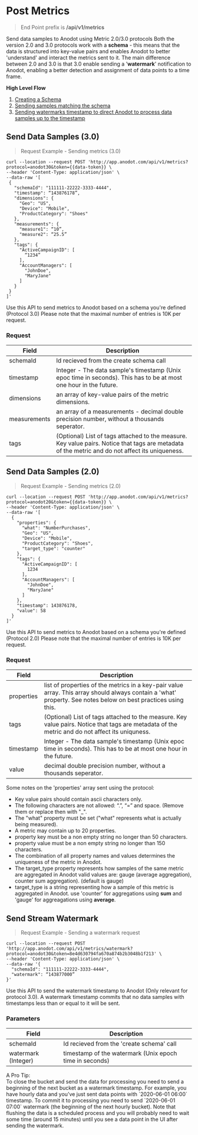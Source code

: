 # Post Metrics

> End Point prefix is **/api/v1/metrics**

Send data samples to Anodot using Metric 2.0/3.0 protocols
Both the version 2.0 and 3.0 protocols work with a **schema** - this means that the data is structured into key-value pairs and enables Anodot to better 'understand' and interact the metrics sent to it. 
The main difference between 2.0 and 3.0 is that 3.0 enable sending a '**watermark**' notification to Anodot, enabling a better detection and assignment of data points to a time frame.

**High Level Flow**

1. [Creating a Schema](#schema)
2. [Sending samples matching the schema](#send-data-samples)
3. [Sending watermarks timestamp to direct Anodot to process data samples up to the timestamp](#send-stream-watermark)


## Send Data Samples (3.0)

> Request Example - Sending metrics (3.0)

```shell
curl --location --request POST 'http://app.anodot.com/api/v1/metrics?protocol=anodot30&token={{data-token}} \
--header 'Content-Type: application/json' \
--data-raw '[
 {
   "schemaId": "111111-22222-3333-4444",
   "timestamp": “143876178”,
   "dimensions": {
     "Geo": "US",
     "Device": "Mobile",
     "ProductCategory": "Shoes"
   },
   "measurements": {
     "measure1": “10”,
     "measure2": “25.5”
   },
   "tags": {
     "ActiveCampaignID": [
       “1234”
     ],
     "AccountManagers": [
       "JohnDoe",
       "MaryJane"
     ]
   }
 }
]'
```

Use this API to send metrics to Anodot based on a schema you're defined (Protocol 3.0)
Please note that the maximal number of entries is 10K per request. 

### Request

Field | Description
------|------------
schemaId | Id recieved from the create schema call
timestamp | Integer - The data sample's timestamp (Unix epoc time in seconds). This has to be at most one hour in the future. 
dimensions | an array of key-value pairs of the metric dimensions.
measurements | an array of a measurements - decimal double precision number, without a thousands seperator. 
tags | (Optional) List of tags attached to the measure. Key value pairs. Notice that tags are metadata of the metric and do not affect its uniqueness.

## Send Data Samples (2.0)

> Request Example - Sending metrics (2.0)

```shell
curl --location --request POST 'http://app.anodot.com/api/v1/metrics?protocol=anodot20&token={{data-token}} \
--header 'Content-Type: application/json' \
--data-raw '[
  {
    "properties": {
      "what": "NumberPurchases",
      "Geo": "US",
      "Device": "Mobile",
      "ProductCategory": "Shoes",
      "target_type": "counter"
    },
    "tags": {
      "ActiveCampaignID": [
        1234
      ],
      "AccountManagers": [
        "JohnDoe",
        "MaryJane"
      ]
    },
    "timestamp": 143876178,
    "value": 58
  }
]'
```

Use this API to send metrics to Anodot based on a schema you're defined (Protocol 2.0)
Please note that the maximal number of entries is 10K per request. 

### Request

Field | Description
------|------------
properties | list of properties of the metrics in a key-pair value array. This array should always contain a 'what' property. See notes below on best practices using this. 
tags | (Optional) List of tags attached to the measure. Key value pairs. Notice that tags are metadata of the metric and do not affect its uniquness.
timestamp | Integer - The data sample's timestamp (Unix epoc time in seconds). This has to be at most one hour in the future. 
value | decimal double precision number, without a thousands seperator. 

Some notes on the 'properties' array sent using the protocol:
* Key value pairs should contain ascii characters only.
* The following characters are not allowed: “.”, “=” and space. (Remove them or replace then with "_".
* The "what" property must be set ("what" represents what is actually being measured).
* A metric may contain up to 20 properties.
* property key must be a non empty string no longer than 50 characters.
* property value must be a non empty string no longer than 150 characters.
* The combination of all property names and values determines the uniqueness of the metric in Anodot.
* The target_type property represents how samples of the same metric are aggregated in Anodot valid values are:
gauge (average aggregation), counter sum aggregation). (default is gauge)
* target_type is a string representing how a sample of this metric is aggregated in Anodot. use 'counter' for aggregations using **sum** and 'gauge' for aggreagations using **average**. 

## Send Stream Watermark

> Request Example - Sending a watermark request

```shell
curl --location --request POST 'http://app.anodot.com/api/v1/metrics/watermark?protocol=anodot30&token=8e4d630794fa670a874b2b3048b1f213' \
--header 'Content-Type: application/json' \
--data-raw '{
  "schemaId": "111111-22222-3333-4444",
  "watermark": “143877000”
}'
```

Use this API to send the watermark timestamp to Anodot (Only relevant for protocol 3.0). A watermark timestamp commits that no data samples with timestamps less than or equal to it will be sent.

### Parameters

Field | Description
------|------------
schemaId | Id recieved from the 'create schema' call
watermark (Integer) | timestamp of the watermark (Unix epoch time in seconds)

<aside class="success">
A Pro Tip:</br>
To close the bucket and send the data for processing you need to send a beginning of the next bucket as a watermark timestamp. For example, you have hourly data and you’ve just sent data points with `2020-06-01 06:00` timestamp. To commit it to processing you need to send `2020-06-01 07:00` watermark (the beginning of the next hourly bucket). Note that flushing the data is a scheduled process and you will probably need to wait some time (around 15 minutes) until you see a data point in the UI after sending the watermark.
</aside>
